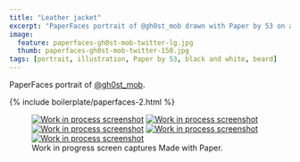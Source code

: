 ```yaml
---
title: "Leather jacket"
excerpt: "PaperFaces portrait of @gh0st_mob drawn with Paper by 53 on an iPad."
image: 
  feature: paperfaces-gh0st-mob-twitter-lg.jpg
  thumb: paperfaces-gh0st-mob-twitter-150.jpg
tags: [portrait, illustration, Paper by 53, black and white, beard]
---
```


PaperFaces portrait of [@gh0st_mob](http://twitter.com/gh0st_mob).

{% include boilerplate/paperfaces-2.html %}

<figure class="third">
	<a href="{{ site.url }}/assets/images/paperfaces-gh0st-mob-process-1-lg.jpg"><img src="{{ site.url }}/assets/images/paperfaces-gh0st-mob-process-1-600.jpg" alt="Work in process screenshot"></a>
	<a href="{{ site.url }}/assets/images/paperfaces-gh0st-mob-process-2-lg.jpg"><img src="{{ site.url }}/assets/images/paperfaces-gh0st-mob-process-2-600.jpg" alt="Work in process screenshot"></a>
	<a href="{{ site.url }}/assets/images/paperfaces-gh0st-mob-process-3-lg.jpg"><img src="{{ site.url }}/assets/images/paperfaces-gh0st-mob-process-3-600.jpg" alt="Work in process screenshot"></a>
	<a href="{{ site.url }}/assets/images/paperfaces-gh0st-mob-process-4-lg.jpg"><img src="{{ site.url }}/assets/images/paperfaces-gh0st-mob-process-4-600.jpg" alt="Work in process screenshot"></a>
	<a href="{{ site.url }}/assets/images/paperfaces-gh0st-mob-process-5-lg.jpg"><img src="{{ site.url }}/assets/images/paperfaces-gh0st-mob-process-5-600.jpg" alt="Work in process screenshot"></a>
	<figcaption>Work in progress screen captures Made with Paper.</figcaption>
</figure>